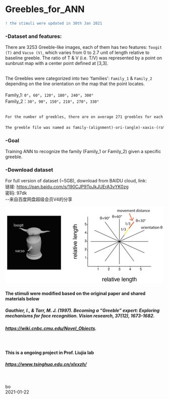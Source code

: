 # Greebles_for_ANN

```diff
! the stimuli were updated in 30th Jan 2021
```


### -Dataset and features:
There are 3253 Greeble-like images, each of them has two features: `Toogit (T)` and `Vacso (V)`, which varies from 0 to 2.7 unit of length relative to baseline greeble. The ratio of T & V (i.e. T/V) was represented by a point on sunbrust map with a center point defined at [3,3]. <br />
 <br />
 
The Greebles were categorized into two 'families': `Family_1` & `Family_2` depending on the line orientation on the map that the point locates. <br /> <br />
Family_1: `0°`，`60°`，`120°`，`180°`，`240°`，`300°` <br />
Family_2：`30°`，`90°`，`150°`，`210°`，`270°`，`330°` <br />
 <br />
 
 ```diff
For the number of greebles, there are on average 271 greebles for each of 12 orientations with identified step size on sunbrust map.<br />

The greeble file was named as family-(alignment)-ori-(angle)-xaxis-(ratio of change in unit of length)-yaxis-(ratio of change in unit of length)-md (movement distance), the movement distance (md=[1,2,3]) is the distance between the point on sunbrust map and the baseline greeble (coordinate 3,3), md=3 is farest, md=1 is nearest, only md=2 & 3 were used<br />

```



### -Goal
Training ANN to recognize the family (Family_1 or Family_2) given a specific greeble.

### -Download dataset
For full version of dataset (~5GB), download from BAIDU cloud, link:<br />
链接: https://pan.baidu.com/s/190CJP9TpJkJUErA3vYK0zg  <br />
密码: 97dk<br />
--来自百度网盘超级会员V4的分享
<br />


![alt tag](https://github.com/ZHANGneuro/Greebles_for_ANN/blob/master/Greebles_for_ANN/illustrator_figure-01.png)
<br />

#### The stimuli were modified based on the original paper and shared materials below 
##### *Gauthier, I., & Tarr, M. J. (1997). Becoming a “Greeble” expert: Exploring mechanisms for face recognition. Vision research, 37(12), 1673-1682.*
##### *https://wiki.cnbc.cmu.edu/Novel_Objects.*
<br />

#### This is a ongoing project in Prof. Liujia lab
##### *https://www.tsinghua.edu.cn/xlxxzh/*
<br />

bo <br />
2021-01-22

